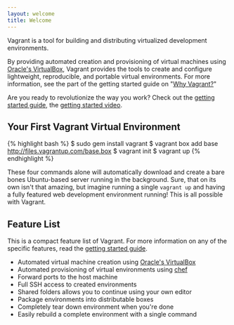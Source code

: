 ```yaml
---
layout: welcome
title: Welcome
---
```

Vagrant is a tool for building and distributing virtualized development environments.

By providing automated creation and provisioning of virtual machines
using [Oracle's VirtualBox](http://www.virtualbox.org), Vagrant provides
the tools to create and configure lightweight, reproducible, and portable
virtual environments. For more information, see the part of the
getting started guide on "[Why Vagrant?](/docs/getting-started/why.html)"

Are you ready to revolutionize the way you work? Check out
the [getting started guide](/docs/getting-started/index.html), the
[getting started video](http://vimeo.com/9976342).

## Your First Vagrant Virtual Environment

{% highlight bash %}
$ sudo gem install vagrant
$ vagrant box add base http://files.vagrantup.com/base.box
$ vagrant init
$ vagrant up
{% endhighlight %}

These four commands alone will automatically download and create a bare bones
Ubuntu-based server running in the background. Sure, that on its own isn't
that amazing, but imagine running a single `vagrant up` and having a fully
featured web development environment running! This is all possible with Vagrant.

## Feature List

This is a compact feature list of Vagrant. For more information on any of
the specific features, read the [getting started guide](/docs/getting-started/index.html).

* Automated virtual machine creation using [Oracle's VirtualBox](http://www.virtualbox.org)
* Automated provisioning of virtual environments using [chef](http://www.opscode.com/chef)
* Forward ports to the host machine
* Full SSH access to created environments
* Shared folders allows you to continue using your own editor
* Package environments into distributable boxes
* Completely tear down environment when you're done
* Easily rebuild a complete environment with a single command

